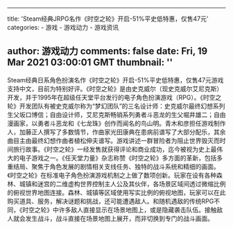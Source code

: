 
---
title: 'Steam经典JRPG名作《时空之轮》开启-51%平史低特惠，仅售47元'
categories: 
    - 游戏
    - 游戏动力
    - 游戏资讯

author: 游戏动力
comments: false
date: Fri, 19 Mar 2021 03:00:01 GMT
thumbnail: ''
---

<div>   
Steam经典日系角色扮演名作《时空之轮》开启-51%平史低特惠，仅售47元游戏支持中文，目前为特别好评。《时空之轮》是由史克威尔（现史克威尔艾尼克斯）开发，并于1995年在超级任天堂平台发行的电子角色扮演游戏（RPG）。《时空之轮》开发团队有被史克威尔称为“梦幻团队”的三名设计师：史克威尔最终幻想系列生父坂口博信；自由设计师，艾尼克斯畅销系列勇者斗恶龙的生父堀井雄二；自由漫画家，以勇者斗恶龙和《七龙珠》创作而闻名的鸟山明。青木和彦担任游戏制作人，加藤正人撰写了多数情节，作曲家光田康典在患病前谱写了大部分配乐，其余曲目主由最终幻想作曲者植松伸夫谱写。游戏讲述一群冒险者为阻止世界毁灭而时间旅行故事。《时空之轮》一经发售就获得评论和商业成功，迄今被视为史上最伟大的电子游戏之一。《任天堂力量》杂志称赞《时空之轮》多方面的革新，包括多重结局、聚焦于角色发展的剧情相关支线任务、独特的战斗系统和精细的画面。《时空之轮》在标准电子角色扮演游戏机制之上做了数项创新。玩家在设有各种森林、城镇和迷宫的二维虚构世界控制主人公及其伙伴，各场景区域间透过微缩比例的俯视世界地图连接。森林、城镇等区域使用写实比例的俯视地图，玩家可以在此购买道具、服务，解决谜题和挑战，还可能遭遇敌人。和随机遇敌的传统RPG不同，《时空之轮》中许多敌人直接显示在场景地图上，或是隐藏袭击队伍。接触敌人就会发生战斗，战斗直接在场景地图上展开，而非切换到专门的战斗画面。  
</div>
            